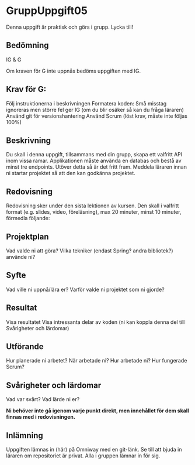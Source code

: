# GruppUppgift05
Denna uppgift är praktisk och görs i grupp. Lycka till!

Bedömning
--------

IG & G

Om kraven för G inte uppnås bedöms uppgiften med IG.

Krav för G:
--------

Följ instruktionerna i beskrivningen
Formatera koden: Små misstag ignoreras men större fel ger IG (om du blir osäker så kan du fråga läraren)
Använd git för versionshantering
Använd Scrum (löst krav, måste inte följas 100%)

Beskrivning
--------
Du skall i denna uppgift, tillsammans med din grupp, skapa ett valfritt API inom vissa ramar.
Applikationen måste använda en databas och bestå av minst tre endpoints. Utöver detta så är det fritt fram. Meddela läraren innan ni startar projektet så att den kan godkänna projektet.

Redovisning
--------
Redovisning sker under den sista lektionen av kursen. Den skall i valfritt format (e.g. slides, video, föreläsning), max 20 minuter, minst 10 minuter, förmedla följande:



Projektplan
--------
Vad valde ni att göra?
Vilka tekniker (endast Spring? andra bibliotek?) använde ni?


Syfte
--------
Vad ville ni uppnå/lära er?
Varför valde ni projektet som ni gjorde?


Resultat
--------
Visa resultatet
Visa intressanta delar av koden (ni kan koppla denna del till Svårigheter och lärdomar)


Utförande
--------
Hur planerade ni arbetet?
När arbetade ni?
Hur arbetade ni?
Hur fungerade Scrum?


Svårigheter och lärdomar
--------
Vad var svårt?
Vad lärde ni er?

**Ni behöver inte gå igenom varje punkt direkt, men innehållet för dem skall finnas med i redovisningen.**

Inlämning
--------
Uppgiften lämnas in (här) på Omniway med en git-länk. Se till att bjuda in läraren om repositoriet är privat. Alla i gruppen lämnar in för sig.

